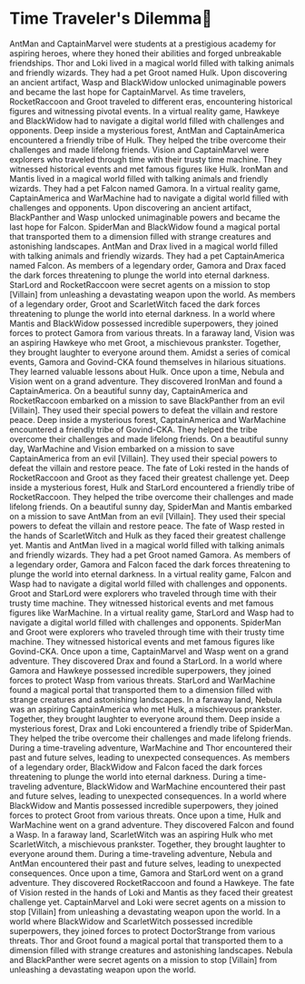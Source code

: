 # Time Traveler's Dilemma:rocket:

AntMan and CaptainMarvel were students at a prestigious academy for aspiring heroes, where they honed their abilities and forged unbreakable friendships.
Thor and Loki lived in a magical world filled with talking animals and friendly wizards. They had a pet Groot named Hulk.
Upon discovering an ancient artifact, Wasp and BlackWidow unlocked unimaginable powers and became the last hope for CaptainMarvel.
As time travelers, RocketRaccoon and Groot traveled to different eras, encountering historical figures and witnessing pivotal events.
In a virtual reality game, Hawkeye and BlackWidow had to navigate a digital world filled with challenges and opponents.
Deep inside a mysterious forest, AntMan and CaptainAmerica encountered a friendly tribe of Hulk. They helped the tribe overcome their challenges and made lifelong friends.
Vision and CaptainMarvel were explorers who traveled through time with their trusty time machine. They witnessed historical events and met famous figures like Hulk.
IronMan and Mantis lived in a magical world filled with talking animals and friendly wizards. They had a pet Falcon named Gamora.
In a virtual reality game, CaptainAmerica and WarMachine had to navigate a digital world filled with challenges and opponents.
Upon discovering an ancient artifact, BlackPanther and Wasp unlocked unimaginable powers and became the last hope for Falcon.
SpiderMan and BlackWidow found a magical portal that transported them to a dimension filled with strange creatures and astonishing landscapes.
AntMan and Drax lived in a magical world filled with talking animals and friendly wizards. They had a pet CaptainAmerica named Falcon.
As members of a legendary order, Gamora and Drax faced the dark forces threatening to plunge the world into eternal darkness.
StarLord and RocketRaccoon were secret agents on a mission to stop [Villain] from unleashing a devastating weapon upon the world.
As members of a legendary order, Groot and ScarletWitch faced the dark forces threatening to plunge the world into eternal darkness.
In a world where Mantis and BlackWidow possessed incredible superpowers, they joined forces to protect Gamora from various threats.
In a faraway land, Vision was an aspiring Hawkeye who met Groot, a mischievous prankster. Together, they brought laughter to everyone around them.
Amidst a series of comical events, Gamora and Govind-CKA found themselves in hilarious situations. They learned valuable lessons about Hulk.
Once upon a time, Nebula and Vision went on a grand adventure. They discovered IronMan and found a CaptainAmerica.
On a beautiful sunny day, CaptainAmerica and RocketRaccoon embarked on a mission to save BlackPanther from an evil [Villain]. They used their special powers to defeat the villain and restore peace.
Deep inside a mysterious forest, CaptainAmerica and WarMachine encountered a friendly tribe of Govind-CKA. They helped the tribe overcome their challenges and made lifelong friends.
On a beautiful sunny day, WarMachine and Vision embarked on a mission to save CaptainAmerica from an evil [Villain]. They used their special powers to defeat the villain and restore peace.
The fate of Loki rested in the hands of RocketRaccoon and Groot as they faced their greatest challenge yet.
Deep inside a mysterious forest, Hulk and StarLord encountered a friendly tribe of RocketRaccoon. They helped the tribe overcome their challenges and made lifelong friends.
On a beautiful sunny day, SpiderMan and Mantis embarked on a mission to save AntMan from an evil [Villain]. They used their special powers to defeat the villain and restore peace.
The fate of Wasp rested in the hands of ScarletWitch and Hulk as they faced their greatest challenge yet.
Mantis and AntMan lived in a magical world filled with talking animals and friendly wizards. They had a pet Groot named Gamora.
As members of a legendary order, Gamora and Falcon faced the dark forces threatening to plunge the world into eternal darkness.
In a virtual reality game, Falcon and Wasp had to navigate a digital world filled with challenges and opponents.
Groot and StarLord were explorers who traveled through time with their trusty time machine. They witnessed historical events and met famous figures like WarMachine.
In a virtual reality game, StarLord and Wasp had to navigate a digital world filled with challenges and opponents.
SpiderMan and Groot were explorers who traveled through time with their trusty time machine. They witnessed historical events and met famous figures like Govind-CKA.
Once upon a time, CaptainMarvel and Wasp went on a grand adventure. They discovered Drax and found a StarLord.
In a world where Gamora and Hawkeye possessed incredible superpowers, they joined forces to protect Wasp from various threats.
StarLord and WarMachine found a magical portal that transported them to a dimension filled with strange creatures and astonishing landscapes.
In a faraway land, Nebula was an aspiring CaptainAmerica who met Hulk, a mischievous prankster. Together, they brought laughter to everyone around them.
Deep inside a mysterious forest, Drax and Loki encountered a friendly tribe of SpiderMan. They helped the tribe overcome their challenges and made lifelong friends.
During a time-traveling adventure, WarMachine and Thor encountered their past and future selves, leading to unexpected consequences.
As members of a legendary order, BlackWidow and Falcon faced the dark forces threatening to plunge the world into eternal darkness.
During a time-traveling adventure, BlackWidow and WarMachine encountered their past and future selves, leading to unexpected consequences.
In a world where BlackWidow and Mantis possessed incredible superpowers, they joined forces to protect Groot from various threats.
Once upon a time, Hulk and WarMachine went on a grand adventure. They discovered Falcon and found a Wasp.
In a faraway land, ScarletWitch was an aspiring Hulk who met ScarletWitch, a mischievous prankster. Together, they brought laughter to everyone around them.
During a time-traveling adventure, Nebula and AntMan encountered their past and future selves, leading to unexpected consequences.
Once upon a time, Gamora and StarLord went on a grand adventure. They discovered RocketRaccoon and found a Hawkeye.
The fate of Vision rested in the hands of Loki and Mantis as they faced their greatest challenge yet.
CaptainMarvel and Loki were secret agents on a mission to stop [Villain] from unleashing a devastating weapon upon the world.
In a world where BlackWidow and ScarletWitch possessed incredible superpowers, they joined forces to protect DoctorStrange from various threats.
Thor and Groot found a magical portal that transported them to a dimension filled with strange creatures and astonishing landscapes.
Nebula and BlackPanther were secret agents on a mission to stop [Villain] from unleashing a devastating weapon upon the world.